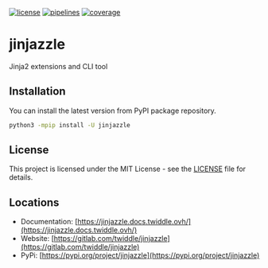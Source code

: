 [![license](https://img.shields.io/badge/license-MIT-brightgreen)](https://spdx.org/licenses/MIT.html)
[![pipelines](https://gitlab.com/twiddle/jinjazzle/badges/master/pipeline.svg)](https://gitlab.com/twiddle/jinjazzle/pipelines)
[![coverage](https://gitlab.com/twiddle/jinjazzle/badges/master/coverage.svg)](https://jinjazzle.docs.twiddle.ovh//coverage/index.html)

# jinjazzle

Jinja2 extensions and CLI tool


## Installation

You can install the latest version from PyPI package repository.

~~~bash
python3 -mpip install -U jinjazzle
~~~


## License

This project is licensed under the MIT License - see the [LICENSE](LICENSE) file for details.


## Locations

  * Documentation: [https://jinjazzle.docs.twiddle.ovh/](https://jinjazzle.docs.twiddle.ovh/)
  * Website: [https://gitlab.com/twiddle/jinjazzle](https://gitlab.com/twiddle/jinjazzle)
  * PyPi: [https://pypi.org/project/jinjazzle](https://pypi.org/project/jinjazzle)
